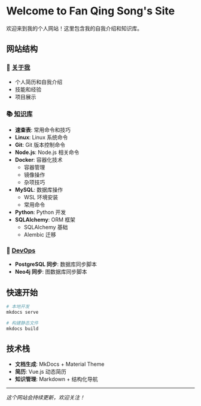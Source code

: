 # Welcome to Fan Qing Song's Site

欢迎来到我的个人网站！这里包含我的自我介绍和知识库。

## 网站结构

### 👤 [关于我](./about-me.md)
- 个人简历和自我介绍
- 技能和经验
- 项目展示

### 📚 [知识库](./knowledge-base/index.md)
- **速查表**: 常用命令和技巧
- **Linux**: Linux 系统命令
- **Git**: Git 版本控制命令
- **Node.js**: Node.js 相关命令
- **Docker**: 容器化技术
  - 容器管理
  - 镜像操作
  - 杂项技巧
- **MySQL**: 数据库操作
  - WSL 环境安装
  - 常用命令
- **Python**: Python 开发
- **SQLAlchemy**: ORM 框架
  - SQLAlchemy 基础
  - Alembic 迁移

### 🔧 [DevOps](./devops/sync-postgres.md)
- **PostgreSQL 同步**: 数据库同步脚本
- **Neo4j 同步**: 图数据库同步脚本

## 快速开始

```bash
# 本地开发
mkdocs serve

# 构建静态文件
mkdocs build
```

## 技术栈

- **文档生成**: MkDocs + Material Theme
- **简历**: Vue.js 动态简历
- **知识管理**: Markdown + 结构化导航

---

*这个网站会持续更新，欢迎关注！*

